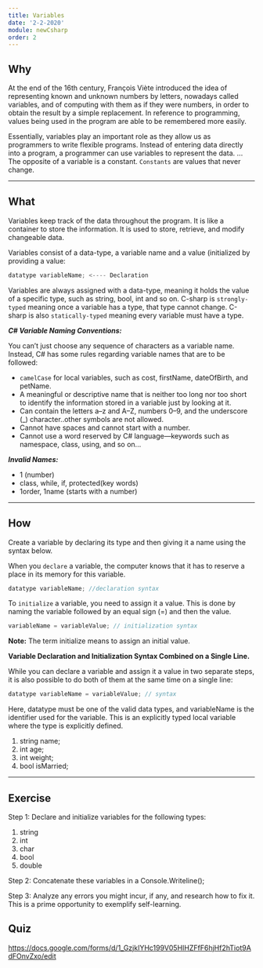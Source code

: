 ```yaml
---
title: Variables
date: '2-2-2020'
module: newCsharp
order: 2
---
```


## Why

At the end of the 16th century, François Viète introduced the idea of representing known and unknown numbers by letters, nowadays called variables, and of computing with them as if they were numbers, in order to obtain the result by a simple replacement. In reference to programming, values being used in the program are able to be remembered more easily.

Essentially, variables play an important role as they allow us as programmers to write flexible programs. Instead of entering data directly into a program, a programmer can use variables to represent the data. ... The opposite of a variable is a constant. `Constants` are values that never change.

---

## What

Variables keep track of the data throughout the program. It is like a container to store the information. It is used to store, retrieve, and modify changeable data.

Variables consist of a data-type, a variable name and a value (initialized by providing a value:

```csharp
datatype variableName; <---- Declaration
```

Variables are always assigned with a data-type, meaning it holds the value of a specific type, such as string, bool, int and so on. C-sharp is `strongly-typed` meaning once a variable has a type, that type cannot change. C-sharp is also `statically-typed` meaning every variable must have a type.

***C# Variable Naming Conventions:***

You can’t just choose any sequence of characters as a variable name. Instead, C# has some rules regarding variable names that are to be followed:

* `camelCase` for local variables, such as cost, firstName, dateOfBirth, and petName.
* A meaningful or descriptive name that is neither too long nor too short to identify the information stored in a variable just by looking at it.
* Can contain the letters a–z and A–Z, numbers 0–9, and the underscore (_) character..other symbols are not allowed.
* Cannot have spaces and cannot start with a number.
* Cannot use a word reserved by C# language—keywords such as namespace, class, using, and so on...

***Invalid Names:***

* 1 (number)
* class, while, if, protected(key words)
* 1order, 1name (starts with a number)

---

## How

Create a variable by declaring its type and then giving it a name using the syntax below.

When you `declare` a variable, the computer knows that it has to reserve a place in its memory for this variable.

```csharp
datatype variableName; //declaration syntax
```

To `initialize` a variable, you need to assign it a value. This is done by naming the variable followed by an equal sign (=) and then the value.

```csharp
variableName = variableValue; // initialization syntax
```

**Note:** The term initialize means to assign an initial value.

**Variable Declaration and Initialization Syntax Combined on a Single Line.**

While you can declare a variable and assign it a value in two separate steps, it is also possible to do both of them at the same time on a single line:

```csharp
datatype variableName = variableValue; // syntax
```

Here, datatype must be one of the valid data types, and variableName is the identifier used for the variable. This is an explicitly typed local variable where the type is explicitly defined.

1. string name;
2. int age;
3. int weight;
4. bool isMarried;

---

## Exercise

Step 1: Declare and initialize variables for the following types:

1. string
2. int
3. char
4. bool
5. double

Step 2: Concatenate these variables in a Console.Writeline();

Step 3: Analyze any errors you might incur, if any, and research how to fix it. This is a prime opportunity to exemplify self-learning.

## Quiz

<https://docs.google.com/forms/d/1_GzjkIYHc199V05HIHZFfF6hjHf2hTiot9AdFOnvZxo/edit>
